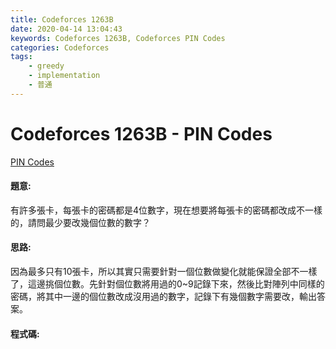 ```yaml
---
title: Codeforces 1263B
date: 2020-04-14 13:04:43
keywords: Codeforces 1263B, Codeforces PIN Codes
categories: Codeforces
tags:
    - greedy
    - implementation
    - 普通
---
```

# Codeforces 1263B - PIN Codes
[PIN Codes](https://codeforces.com/problemset/problem/1263/B)


#### 題意:
有許多張卡，每張卡的密碼都是4位數字，現在想要將每張卡的密碼都改成不一樣的，請問最少要改幾個位數的數字？
<!-- more -->
#### 思路:
因為最多只有10張卡，所以其實只需要針對一個位數做變化就能保證全部不一樣了，這邊挑個位數。先針對個位數將用過的0~9記錄下來，然後比對陣列中同樣的密碼，將其中一邊的個位數改成沒用過的數字，記錄下有幾個數字需要改，輸出答案。

#### 程式碼:
<script src="https://gist.github.com/Daviswww/b59af905ca283d646dbe25d93f73d09b.js"></script>